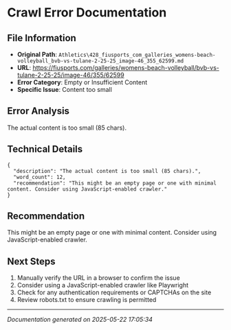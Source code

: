 # Crawl Error Documentation

## File Information
- **Original Path**: `Athletics\428_fiusports_com_galleries_womens-beach-volleyball_bvb-vs-tulane-2-25-25_image-46_355_62599.md`
- **URL**: https://fiusports.com/galleries/womens-beach-volleyball/bvb-vs-tulane-2-25-25/image-46/355/62599
- **Error Category**: Empty or Insufficient Content
- **Specific Issue**: Content too small

## Error Analysis
The actual content is too small (85 chars).

## Technical Details
```
{
  "description": "The actual content is too small (85 chars).",
  "word_count": 12,
  "recommendation": "This might be an empty page or one with minimal content. Consider using JavaScript-enabled crawler."
}
```

## Recommendation
This might be an empty page or one with minimal content. Consider using JavaScript-enabled crawler.

## Next Steps
1. Manually verify the URL in a browser to confirm the issue
2. Consider using a JavaScript-enabled crawler like Playwright
3. Check for any authentication requirements or CAPTCHAs on the site
4. Review robots.txt to ensure crawling is permitted

---
*Documentation generated on 2025-05-22 17:05:34*
